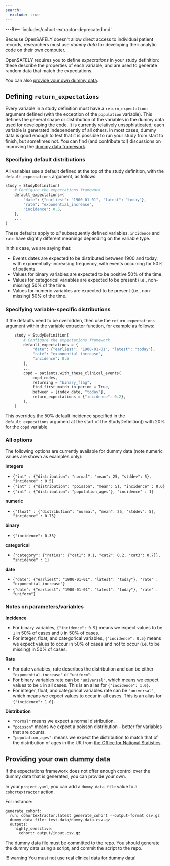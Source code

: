 ```yaml
---
search:
  exclude: true
---
```

---8<-- 'includes/cohort-extractor-deprecated.md'

Because OpenSAFELY doesn't allow direct access to individual patient records, researchers must use *dummy data* for developing their analytic code on their own computer.

OpenSAFELY requires you to define *expectations* in your study definition: these describe the properties of each variable, and are used to generate random data that match the expectations.

You can also [provide your own dummy data](#providing-your-own-dummy-data).

## Defining `return_expectations`

Every variable in a study definition must have a `return_expectations` argument defined (with the exception of the `population` variable).
This defines the general shape or distribution of the variables in the dummy data used for developing the code.  It is currently relatively unsophisticated; each variable is generated independently of all others. In most cases, dummy data is good enough to test that it is possible to run your study from start to finish, but sometimes not. You can find (and contribute to!) discussions on improving the [dummy data framework](https://github.com/opensafely-core/cohort-extractor/issues/221).

### Specifying default distributions

All variables use a default defined at the top of the study definition, with the `default_expectations` argument, as follows:

```py
study = StudyDefinition(
    # Configure the expectations framework
    default_expectations={
        "date": {"earliest": "1900-01-01", "latest": "today"},
        "rate": "exponential_increase",
        "incidence": 0.5,
    },
    ...
)
```

These defaults apply to *all* subsequently defined variables. `incidence` and `rate` have slightly different meanings depending on the variable type.

In this case, we are saying that:

* Events dates are expected to be distributed between 1900 and today, with exponentially-increasing frequency, with events occurring for 50% of patients.
* Values for binary variables are expected to be positive 50% of the time.
* Values for categorical variables are expected to be present (i.e., non-missing) 50% of the time.
* Values for numeric variables are expected to be present (i.e., non-missing) 50% of the time.

### Specifying variable-specific distributions
If the defaults need to be overridden, then use the `return_expectations` argument within the variable extractor function, for example as follows:

```py linenums="1" hl_lines="6 14"
    study = StudyDefinition(
        # Configure the expectations framework
        default_expectations = {
            "date": {"earliest": "1900-01-01", "latest": "today"},
            "rate": "exponential_increase",
            "incidence": 0.5
        },
        ...
        copd = patients.with_these_clinical_events(
            copd_codes,
            returning = "binary_flag",
            find_first_match_in_period = True,
            between = [index_date, "today"],
            return_expectations = {"incidence": 0.2},
        ),
    )
```
This overrides the 50% default incidence specified in the `default_expecations` argument at the start of the StudyDefinition() with 20% for the `copd` variable.

### All options
The following options are currently available for dummy data (note numeric values are shown as examples only):

**integers**

* `{"int" : {"distribution": "normal", "mean": 25, "stddev": 5}, "incidence" : 0.5}`
* `{"int" : {"distribution": "poisson", "mean": 5}, "incidence" : 0.6}`
* `{"int" : {"distribution": "population_ages"}, "incidence" : 1}`

**numeric**

* `{"float" : {"distribution": "normal", "mean": 25, "stddev": 5}, "incidence" : 0.75}`

**binary**

* `{"incidence": 0.33}`

**categorical**

* `{"category": {"ratios": {"cat1": 0.1, "cat2": 0.2, "cat3": 0.7}}, "incidence" : 1}`

**date**

*	`{"date": {"earliest": "1900-01-01", "latest": "today"}, "rate" : "exponential_increase"}`
*	`{"date": {"earliest": "1900-01-01", "latest": "today"}, "rate" : "uniform"}`


### Notes on parameters/variables

**Incidence**

* For binary variables, `{"incidence": 0.5}` means we expect values to be `1` in 50% of cases and `0` in 50% of cases.
* For integer, float, and categorical variables, `{"incidence": 0.5}` means we expect values to occur in 50% of cases and not to occur (i.e. to be missing) in 50% of cases.

**Rate**

* For date variables, rate describes the distribution and can be either `"exponential_increase"` or `"uniform"`.
* For binary variables rate can be `"universal"`, which means we expect values to be `1` in all cases.
  This is an alias for `{"incidence": 1.0}`.
* For integer, float, and categorical variables rate can be `"universal"`, which means we expect values to occur in all cases.
  This is an alias for `{"incidence": 1.0}`.

**Distribution**

* `"normal"` means we expect a normal distribution.
* `"poisson"` means we expect a poisson distribution - better for variables that are counts.
* `"population_ages"`: means we expect the distribution to match that of the distribution of ages in the UK from [the Office for National Statistics](https://www.ons.gov.uk/peoplepopulationandcommunity/populationandmigration/populationprojections/).

## Providing your own dummy data

If the expectations framework does not offer enough control over the dummy data that is generated, you can provide your own.

In your `project.yaml`, you can add a `dummy_data_file` value to a `cohortextractor` action.

For instance:

```
generate_cohort:
  run: cohortextractor:latest generate_cohort --output-format csv.gz
  dummy_data_file: test-data/dummy-data.csv.gz
  outputs:
    highly_sensitive:
      cohort: output/input.csv.gz

```

The dummy data file must be committed to the repo.
You should generate the dummy data using a script, and commit the script to the repo.

!!! warning
You must not use real clinical data for dummy data!
